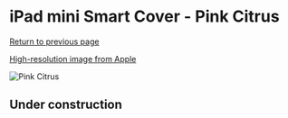 # iPad mini Smart Cover - Pink Citrus

[Return to previous page](/ipad_mini4)

[High-resolution image from Apple](https://store.storeimages.cdn-apple.com/8756/as-images.apple.com/is/MGYW3?wid=4500&hei=4500&fmt=png)

<div style="width: 512px"><img src="/almost_uncompressed/MGYW3.webp" alt="Pink Citrus"></div>

## Under construction

